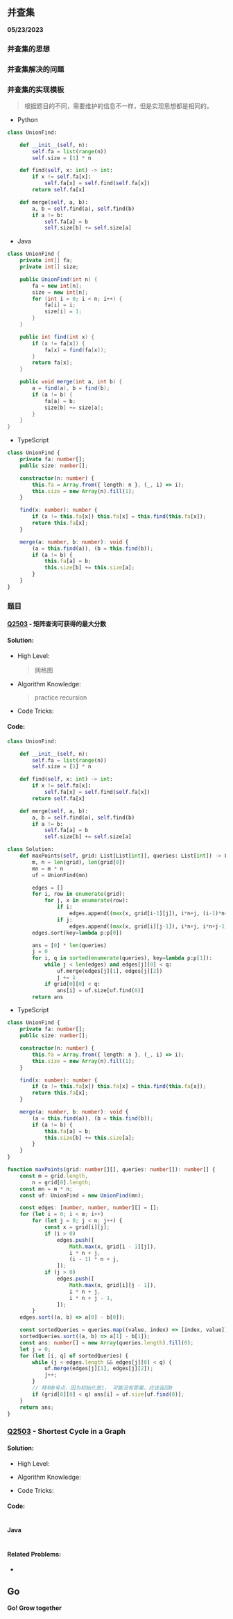 ## 并查集

**05/23/2023**

### 并查集的思想

### 并查集解决的问题

### 并查集的实现模板

> 根据题目的不同，需要维护的信息不一样，但是实现思想都是相同的。

-   Python

```python
class UnionFind:

    def __init__(self, n):
        self.fa = list(range(n))
        self.size = [1] * n

    def find(self, x: int) -> int:
        if x != self.fa[x]:
            self.fa[x] = self.find(self.fa[x])
        return self.fa[x]

    def merge(self, a, b):
        a, b = self.find(a), self.find(b)
        if a != b:
            self.fa[a] = b
            self.size[b] += self.size[a]
```

-   Java

```java
class UnionFind {
    private int[] fa;
    private int[] size;

    public UnionFind(int n) {
        fa = new int[n];
        size = new int[n];
        for (int i = 0; i < n; i++) {
            fa[i] = i;
            size[i] = 1;
        }
    }

    public int find(int x) {
        if (x != fa[x]) {
            fa[x] = find(fa[x]);
        }
        return fa[x];
    }

    public void merge(int a, int b) {
        a = find(a), b = find(b);
        if (a != b) {
            fa[a] = b;
            size[b] += size[a];
        }
    }
}
```

-   TypeScript

```typescript
class UnionFind {
	private fa: number[];
	public size: number[];

	constructor(n: number) {
		this.fa = Array.from({ length: n }, (_, i) => i);
		this.size = new Array(n).fill(1);
	}

	find(x: number): number {
		if (x != this.fa[x]) this.fa[x] = this.find(this.fa[x]);
		return this.fa[x];
	}

	merge(a: number, b: number): void {
		(a = this.find(a)), (b = this.find(b));
		if (a != b) {
			this.fa[a] = b;
			this.size[b] += this.size[a];
		}
	}
}
```

### 题目

#### [Q2503] - 矩阵查询可获得的最大分数

#### Solution:

-   High Level:

    > 网格图

-   Algorithm Knowledge:

    > practice recursion

-   Code Tricks:
    >

#### Code:

```python
class UnionFind:

    def __init__(self, n):
        self.fa = list(range(n))
        self.size = [1] * n

    def find(self, x: int) -> int:
        if x != self.fa[x]:
            self.fa[x] = self.find(self.fa[x])
        return self.fa[x]

    def merge(self, a, b):
        a, b = self.find(a), self.find(b)
        if a != b:
            self.fa[a] = b
            self.size[b] += self.size[a]

class Solution:
    def maxPoints(self, grid: List[List[int]], queries: List[int]) -> List[int]:
        m, n = len(grid), len(grid[0])
        mn = m * n
        uf = UnionFind(mn)

        edges = []
        for i, row in enumerate(grid):
            for j, x in enumerate(row):
                if i:
                    edges.append((max(x, grid[i-1][j]), i*n+j, (i-1)*n+j)) #上边
                if j:
                    edges.append((max(x, grid[i][j-1]), i*n+j, i*n+j-1)) #左边
        edges.sort(key=lambda p:p[0])

        ans = [0] * len(queries)
        j = 0
        for i, q in sorted(enumerate(queries), key=lambda p:p[1]):
            while j < len(edges) and edges[j][0] < q:
                uf.merge(edges[j][1], edges[j][2])
                j += 1
            if grid[0][0] < q:
                ans[i] = uf.size[uf.find(0)]
        return ans
```

-   TypeScript

```typescript
class UnionFind {
	private fa: number[];
	public size: number[];

	constructor(n: number) {
		this.fa = Array.from({ length: n }, (_, i) => i);
		this.size = new Array(n).fill(1);
	}

	find(x: number): number {
		if (x != this.fa[x]) this.fa[x] = this.find(this.fa[x]);
		return this.fa[x];
	}

	merge(a: number, b: number): void {
		(a = this.find(a)), (b = this.find(b));
		if (a != b) {
			this.fa[a] = b;
			this.size[b] += this.size[a];
		}
	}
}

function maxPoints(grid: number[][], queries: number[]): number[] {
	const m = grid.length,
		n = grid[0].length;
	const mn = m * n;
	const uf: UnionFind = new UnionFind(mn);

	const edges: [number, number, number][] = [];
	for (let i = 0; i < m; i++)
		for (let j = 0; j < n; j++) {
			const x = grid[i][j];
			if (i > 0)
				edges.push([
					Math.max(x, grid[i - 1][j]),
					i * n + j,
					(i - 1) * n + j,
				]);
			if (j > 0)
				edges.push([
					Math.max(x, grid[i][j - 1]),
					i * n + j,
					i * n + j - 1,
				]);
		}
	edges.sort((a, b) => a[0] - b[0]);

	const sortedQueries = queries.map((value, index) => [index, value]);
	sortedQueries.sort((a, b) => a[1] - b[1]);
	const ans: number[] = new Array(queries.length).fill(0);
	let j = 0;
	for (let [i, q] of sortedQueries) {
		while (j < edges.length && edges[j][0] < q) {
			uf.merge(edges[j][1], edges[j][2]);
			j++;
		}
		// 特判0号点，因为初始化是1， 可能没有答案，应该返回0
		if (grid[0][0] < q) ans[i] = uf.size[uf.find(0)];
	}
	return ans;
}
```

### [Q2503] - Shortest Cycle in a Graph

#### Solution:

-   High Level:

    >

-   Algorithm Knowledge:

    >

-   Code Tricks:
    >

#### Code:

```python

```

#### Java

```java

```

#### Related Problems:

-

## Go

**Go! Grow together**

[//]: #
[Q2503]: https://leetcode.cn/problems/maximum-number-of-points-from-grid-queries/description/
